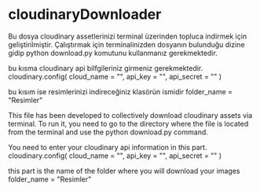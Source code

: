 # cloudinaryDownloader
Bu dosya cloudinary assetlerinizi terminal üzerinden topluca indirmek için geliştirilmiştir.
Çalıştırmak için terminalinizden dosyanın bulunduğu dizine gidip python download.py komutunu kullanmanız gerekmektedir.

bu kısma cloudinary api bilfgileriniz girmeniz gerekmektedir.
cloudinary.config(
  cloud_name = "",
  api_key = "",
  api_secret = ""
)

bu kısım ise resimlerinizi indireceğiniz klasörün ismidir
folder_name = "Resimler" 

This file has been developed to collectively download cloudinary assets via terminal.
To run it, you need to go to the directory where the file is located from the terminal and use the python download.py command.

You need to enter your cloudinary api information in this part.
cloudinary.config(
  cloud_name = "",
  api_key = "",
  api_secret = ""
)


this part is the name of the folder where you will download your images
folder_name = "Resimler" 
